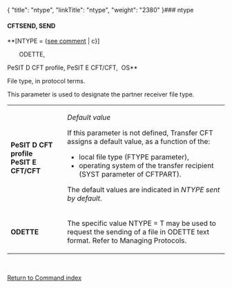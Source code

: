 {
    "title": "ntype",
    "linkTitle": "ntype",
    "weight": "2380"
}### <span id="ntype"></span>ntype

#### CFTSEND, SEND

**\[NTYPE = {<u>see comment</u> | c}\]
       ODETTE,
PeSIT D CFT profile, PeSIT E CFT/CFT,  OS**

File type, in protocol terms.

This parameter is used to designate the partner receiver file type.

<table cellspacing="0" width="90%">
   <col/>
   <col/>
      <tr>
         <td width="26%">
            <p><b>PeSIT D CFT profile<br/>PeSIT E CFT/CFT</b>
</p>
         </td>
         <td width="74%">
            <p><i><span>Default 
 value</span></i>
</p>
            <p>If this parameter is not defined, Transfer 
 CFT assigns a default value, as a function of the:</p>
            <ul>
               <li>local 
 file type (FTYPE parameter),               </li>
               <li>operating 
 system of the transfer recipient (SYST parameter of CFTPART).               </li>
            </ul>
            <p>The default values are indicated in <i>NTYPE sent by default</i>.</p>
         </td>
      </tr>
      <tr>
         <td width="26%">
            <p><b>ODETTE</b>
</p>
         </td>
         <td width="74%">
            <p>The specific value NTYPE = T may be used to request the 
 sending of a file in ODETTE text format. Refer to Managing Protocols.</p>
         </td>
      </tr>
</table>

 

[Return to Command index](../../)
